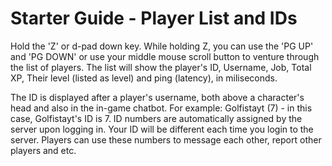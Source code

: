 # Starter Guide - Player List and IDs
Hold the 'Z' or d-pad down key. While holding Z, you can use the 'PG UP' and 'PG DOWN' or use your middle mouse scroll button to venture through the list of players.
The list will show the player's ID, Username, Job, Total XP, Their level (listed as level) and ping (latency), in miliseconds.

The ID is displayed after a player's username, both above a character's head and also in the in-game chatbot. For example: Golfistayt (7) - in this case, Golfistayt's ID is 7. 
ID numbers are automatically assigned by the server upon logging in. Your ID will be different each time you login to the server. Players can use these numbers to message each other, report other players and etc.
